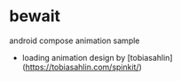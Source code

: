 # bewait

android compose animation sample

- loading animation
design by [tobiasahlin] (https://tobiasahlin.com/spinkit/)

